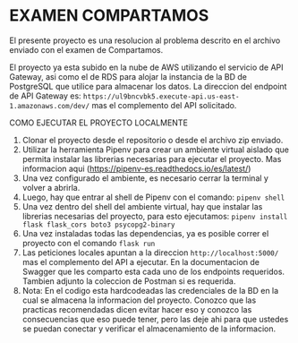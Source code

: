# EXAMEN COMPARTAMOS

El presente proyecto es una resolucion al problema descrito en el archivo enviado con el examen de Compartamos.

El proyecto ya esta subido en la nube de AWS utilizando el servicio de API Gateway, asi como el de RDS para alojar la instancia de la BD de PostgreSQL que utilice para almacenar los datos. La direccion del endpoint de API Gateway es: ```https://ul9bncvbk5.execute-api.us-east-1.amazonaws.com/dev/``` mas el complemento del API solicitado.

COMO EJECUTAR EL PROYECTO LOCALMENTE

1. Clonar el proyecto desde el repositorio o desde el archivo zip enviado.
2. Utilizar la herramienta Pipenv para crear un ambiente virtual aislado que permita instalar las librerias necesarias para ejecutar el proyecto. Mas informacion aqui (https://pipenv-es.readthedocs.io/es/latest/)
3. Una vez configurado el ambiente, es necesario cerrar la terminal y volver a abrirla.
4. Luego, hay que entrar al shell de Pipenv con el comando: ```pipenv shell```
5. Una vez dentro del shell del ambiente virtual, hay que instalar las librerias necesarias del proyecto, para esto ejecutamos: ```pipenv install flask flask_cors boto3 psycopg2-binary```
6. Una vez instaladas todas las dependencias, ya es posible correr el proyecto con el comando ```flask run```
7. Las peticiones locales apuntan a la direccion ```http://localhost:5000/``` mas el complemento del API a ejecutar. En la documentacion de Swagger que les comparto esta cada uno de los endpoints requeridos. Tambien adjunto la coleccion de Postman si es requerida.
8. Nota: En el codigo esta hardcodeadas las credenciales de la BD en la cual se almacena la informacion del proyecto. Conozco que las practicas recomendadas dicen evitar hacer eso y conozco las consecuencias que eso puede tener, pero las deje ahi para que ustedes se puedan conectar y verificar el almacenamiento de la informacion.
